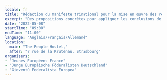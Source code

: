 ```yaml
---
locale: fr
title: "Rédaction du manifeste trinational pour la mise en œuvre des résultats de la Conférence sur l'avenir de l'Europe"
excerpt: "Des propositions concrètes pour appliquer les conclusions de la Conférence sur le futur de l'Europe en France, en Allemagne et en Italie."
date: "2022-05-08"
startTime: "09:00"
endTime: "11:00"
language: "Anglais/Français/Allemand"
location:
  main: "The People Hostel,"
  after: "7 rue de la Krutenau, Strasbourg"
organisers:
- "Jeunes Européens France"
- "Junge Europäische Föderalisten Deutschland"
- "Gioventù Federalista Europea"
---
```

